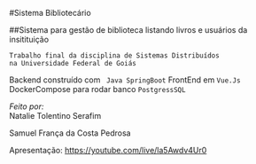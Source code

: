 #Sistema Bibliotecário 

##Sistema para gestão de biblioteca listando livros e usuários da insitituição 

```
Trabalho final da disciplina de Sistemas Distribuídos
na Universidade Federal de Goiás
```

Backend construído com ` Java SpringBoot` 
FrontEnd em `Vue.Js`
DockerCompose para rodar banco `PostgressSQL`


_Feito por:_    
Natalie Tolentino Serafim

Samuel França da Costa Pedrosa

Apresentação: https://youtube.com/live/la5Awdv4Ur0 
